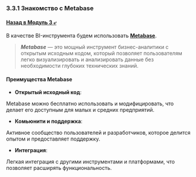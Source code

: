 ### 3.3.1 Знакомство с Metabase

#### [Назад в Модуль 3 ⤶](/DE-101/Module3/readme.md)

В качестве BI-инструмента будем использовать **[Metabase](https://www.metabase.com/)**.

> ***Metabase*** — это мощный инструмент бизнес-аналитики с открытым исходным кодом, который позволяет пользователям легко 
> визуализировать и анализировать данные без необходимости глубоких технических знаний.

#### Преимущества Metabase
- **Открытый исходный код**:

Metabase можно бесплатно использовать и модифицировать, что делает его доступным для малых и средних предприятий.
- **Комьюнити и поддержка**:

Активное сообщество пользователей и разработчиков, которое делится опытом и предоставляет поддержку.
- **Интеграция**:

Легкая интеграция с другими инструментами и платформами, что позволяет расширять функциональность.
